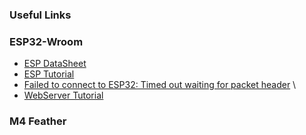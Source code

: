 ### Useful Links

### ESP32-Wroom

- [ESP DataSheet](https://www.espressif.com/sites/default/files/documentation/esp32-wroom-32d_esp32-wroom-32u_datasheet_en.pdf)
- [ESP Tutorial](https://randomnerdtutorials.com/installing-the-esp32-board-in-arduino-ide-windows-instructions/)
- [Failed to connect to ESP32: Timed out waiting for packet header](https://randomnerdtutorials.com/solved-failed-to-connect-to-esp32-timed-out-waiting-for-packet-header/) \
- [WebServer Tutorial](https://www.teachmemicro.com/esp32-gps-google-maps/)

### M4 Feather
